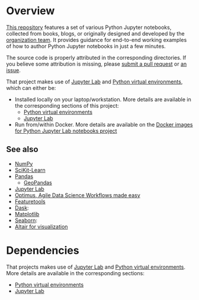 # Overview
[This repository](http://github.com/machine-learning-helpers/induction-python)
features a set of various Python Jupyter notebooks, collected from books,
blogs, or originally designed and developed by the
[organization team](http://github.com/orgs/machine-learning-helpers/teams/contributors).
It provides guidance for end-to-end working examples of how to author
Python Jupyter notebooks in just a few minutes.

The source code is properly attributed in the corresponding directories. If you believe some attribution
is missing, please [submit a pull request](http://github.com/machine-learning-helpers/induction-python/pulls)
or [an issue](http://github.com/machine-learning-helpers/induction-python/issues).

That project makes use of [Jupyter Lab](http://jupyterlab.readthedocs.io/en/stable/)
and [Python virtual environments](https://docs.python.org/3/tutorial/venv.html),
which can either be:
* Installed locally on your laptop/workstation. More details are available
  in the corresponding sections of this project:
  + [Python virtual environments](installation/virtual-env)
  + [Jupyter Lab](installation/jupyter)
* Run from/within Docker. More details are available on
  the [Docker images for Python Jupyter Lab notebooks project](http://github.com/machine-learning-helpers/docker-python-jupyter)

## See also
* [NumPy](http://www.numpy.org)
* [SciKit-Learn](http://scikit-learn.org/stable)
* [Pandas](http://pandas.pydata.org)
  + [GeoPandas](http://geopandas.org)
* [Jupyter Lab](https://jupyterlab.readthedocs.io/en/stable)
* [Optimus, Agile Data Science Workflows made easy](http://www.hioptimus.com)
* [Featuretools](http://www.featuretools.com)
* [Dask](http://dask.org):
* [Matplotlib](https://matplotlib.org)
* [Seaborn](https://seaborn.pydata.org):
* [Altair for visualization](https://altair-viz.github.io/getting_started/installation.html)

# Dependencies
That projects makes use of [Jupyter Lab](http://jupyterlab.readthedocs.io/en/stable/)
and [Python virtual environments](https://docs.python.org/3/tutorial/venv.html).
More details are available in the corresponding sections:
* [Python virtual environments](installation/virtual-env)
* [Jupyter Lab](installation/jupyter)

